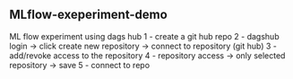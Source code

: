 ## MLflow-exeperiment-demo

ML flow experiment using dags hub
1 - create a git hub repo
2 - dagshub login -> click create new repository -> connect to repository (git hub)
3 - add/revoke access to the repository
4 - repository access -> only selected repository -> save
5 - connect to repo
